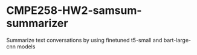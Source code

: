 # CMPE258-HW2-samsum-summarizer
Summarize text conversations by using finetuned t5-small and bart-large-cnn models
